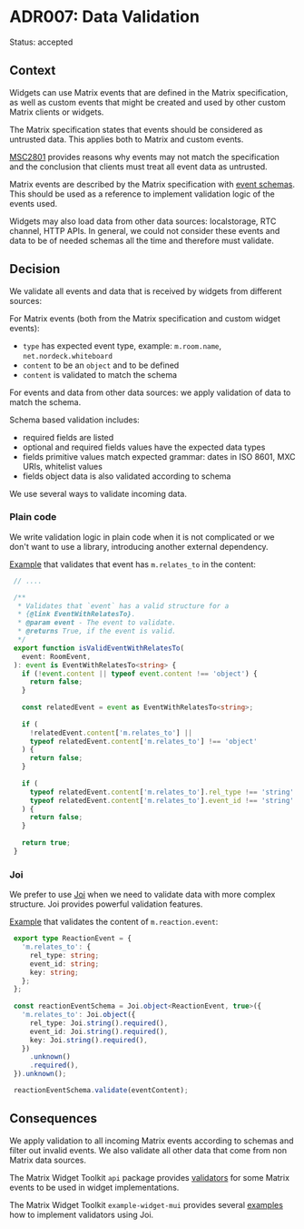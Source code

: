 # ADR007: Data Validation

Status: accepted

<!-- These documents have names that are short noun phrases. For example, "ADR001: Deployment on Ruby on Rails 3.0.10" or "ADR009: LDAP for Multitenant Integration" -->

## Context

<!--
This section describes the forces at play, including technological, political, social, and project local. These forces are probably in tension, and should be called out as such. The language in this section is value-neutral. It is simply describing facts. -->

Widgets can use Matrix events that are defined in the Matrix specification, as well as custom events that might be
created and used by other custom Matrix clients or widgets.

The Matrix specification states that events should be considered as untrusted data. This applies both to Matrix and
custom events.

[MSC2801][msc2801] provides reasons why events may not match the specification and the conclusion that
clients must treat all event data as untrusted.

Matrix events are described by the Matrix specification with [event schemas][eventSchemas]. This should be used as
a reference to implement validation logic of the events used.

Widgets may also load data from other data sources: localstorage, RTC channel, HTTP APIs. In general,
we could not consider these events and data to be of needed schemas all the time and therefore must validate.

## Decision

<!-- This section describes our response to these forces. It is stated in full sentences, with active voice. "We will ..." -->

We validate all events and data that is received by widgets from different sources:

For Matrix events (both from the Matrix specification and custom widget events):

- `type` has expected event type, example: `m.room.name`, `net.nordeck.whiteboard`
- `content` to be an `object` and to be defined
- `content` is validated to match the schema

For events and data from other data sources: we apply validation of data to match the schema.

Schema based validation includes:

- required fields are listed
- optional and required fields values have the expected data types
- fields primitive values match expected grammar: dates in ISO 8601, MXC URIs, whitelist values
- fields object data is also validated according to schema

We use several ways to validate incoming data.

### Plain code

We write validation logic in plain code when it is not complicated or we don't want to use a library, introducing another external dependency.

[Example][examplePlainRelatesTo] that validates that event has `m.relates_to` in the content:

<!--prettier-ignore-->
   ```ts
    // ....

    /**
     * Validates that `event` has a valid structure for a
     * {@link EventWithRelatesTo}.
     * @param event - The event to validate.
     * @returns True, if the event is valid.
     */
    export function isValidEventWithRelatesTo(
      event: RoomEvent,
    ): event is EventWithRelatesTo<string> {
      if (!event.content || typeof event.content !== 'object') {
        return false;
      }
    
      const relatedEvent = event as EventWithRelatesTo<string>;
    
      if (
        !relatedEvent.content['m.relates_to'] ||
        typeof relatedEvent.content['m.relates_to'] !== 'object'
      ) {
        return false;
      }
    
      if (
        typeof relatedEvent.content['m.relates_to'].rel_type !== 'string' ||
        typeof relatedEvent.content['m.relates_to'].event_id !== 'string'
      ) {
        return false;
      }
    
      return true;
    }
   ```

### Joi

We prefer to use [Joi][joi] when we need to validate data with more complex structure. Joi provides powerful
validation features.

[Example][exampleJoiReaction] that validates the content of `m.reaction.event`:

<!--prettier-ignore-->
   ```ts
    export type ReactionEvent = {
      'm.relates_to': {
        rel_type: string;
        event_id: string;
        key: string;
      };
    };
    
    const reactionEventSchema = Joi.object<ReactionEvent, true>({
      'm.relates_to': Joi.object({
        rel_type: Joi.string().required(),
        event_id: Joi.string().required(),
        key: Joi.string().required(),
      })
        .unknown()
        .required(),
    }).unknown();

    reactionEventSchema.validate(eventContent);
   ```

## Consequences

<!-- This section describes the resulting context, after applying the decision. All consequences should be listed here, not just the "positive" ones. A particular decision may have positive, negative, and neutral consequences, but all of them affect the team and project in the future. -->

We apply validation to all incoming Matrix events according to schemas and filter out invalid events. We also
validate all other data that come from non Matrix data sources.

The Matrix Widget Toolkit `api` package provides [validators][toolkitApiExtras]
for some Matrix events to be used in widget implementations.

The Matrix Widget Toolkit `example-widget-mui` provides several [examples][toolkitExampleWidgetEvents] how to implement validators using Joi.

<!-- This template is taken from a blog post by Michael Nygard http://thinkrelevance.com/blog/2011/11/15/documenting-architecture-decisions -->

[msc2801]: https://github.com/matrix-org/matrix-spec-proposals/pull/2801
[eventSchemas]: https://github.com/matrix-org/matrix-spec/tree/main/data/event-schemas/schema
[strippedState]: https://spec.matrix.org/v1.13/client-server-api/#stripped-state
[examplePlainRelatesTo]: https://github.com/nordeck/matrix-widget-toolkit/blob/20d3c085c65ed063577b4b318aefb4b1610e3d8b/packages/api/src/api/extras/relatesTo.ts#L91-L121
[exampleJoiReaction]: https://github.com/nordeck/matrix-widget-toolkit/blob/20d3c085c65ed063577b4b318aefb4b1610e3d8b/example-widget-mui/src/events/reactionEvent.ts#L26-L55
[joi]: https://joi.dev/
[toolkitApiExtras]: https://github.com/nordeck/matrix-widget-toolkit/tree/main/packages/api/src/api/extras
[toolkitExampleWidgetEvents]: https://github.com/nordeck/matrix-widget-toolkit/tree/main/example-widget-mui/src/events

